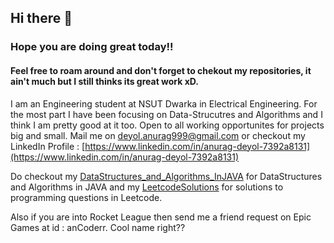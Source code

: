 ## Hi there 👋

### Hope you are doing great today!!
#### Feel free to roam around and don't forget to chekout my repositories, it ain't much but I still thinks its great work xD. 

I am an Engineering student at NSUT Dwarka in Electrical Engineering. For the most part I have been focusing on Data-Strucutres and Algorithms and I think I am pretty good at it too. Open to all working opportunites for projects big and small. Mail me on deyol.anurag999@gmail.com or checkout my LinkedIn Profile : [https://www.linkedin.com/in/anurag-deyol-7392a8131](https://www.linkedin.com/in/anurag-deyol-7392a8131)

Do checkout my [DataStructures_and_Algorithms_InJAVA](https://github.com/anCoderr/DataStructures_and_Algorithms_InJAVA) for DataStructures and Algorithms in JAVA and my [LeetcodeSolutions]() for solutions to programming questions in Leetcode.

Also if you are into Rocket League then send me a friend request on Epic Games at id : anCoderr. Cool name right??

<!--
**anCoderr/anCoderr** is a ✨ _special_ ✨ repository because its `README.md` (this file) appears on your GitHub profile.

Here are some ideas to get you started:

- 🔭 I’m currently working on ...
- 🌱 I’m currently learning ...
- 👯 I’m looking to collaborate on ...
- 🤔 I’m looking for help with ...
- 💬 Ask me about ...
- 📫 How to reach me: ...
- 😄 Pronouns: ...
- ⚡ Fun fact: ...
-->
